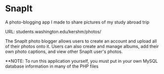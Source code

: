 SnapIt
======

A photo-blogging app I made to share pictures of my study abroad trip

URL: students.washington.edu/kershm/photos/

The SnapIt photo blogger allows users to create an account and upload all of their photos onto it. Users can also create and manage albums, add their own photo captions, and view other SnapIt user's photos. 

**NOTE: To run this application yourself, you must put in your own MySQL database information in many of the PHP files
